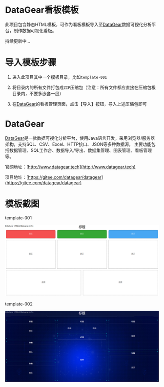 # DataGear看板模板

此项目包含静态HTML模板，可作为看板模板导入至[DataGear](http://www.datagear.tech)数据可视化分析平台，制作数据可视化看板。

持续更新中...

# 导入模板步骤

1. 进入此项目其中一个模板目录，比如`template-001`

2. 将目录内的所有文件打包成`ZIP`压缩包（注意：所有文件都应直接在压缩包根目录内，不要多嵌套一层）

3. 在[DataGear](http://www.datagear.tech)的看板管理页面，点击【导入】按钮，导入上述压缩包即可

# DataGear

[DataGear](http://www.datagear.tech)是一款数据可视化分析平台，使用Java语言开发，采用浏览器/服务器架构，支持SQL、CSV、Excel、HTTP接口、JSON等多种数据源，
主要功能包括数据管理、SQL工作台、数据导入/导出、数据集管理、图表管理、看板管理等。

官网地址：[http://www.datagear.tech](http://www.datagear.tech)

项目地址：[https://gitee.com/datagear/datagear](https://gitee.com/datagear/datagear)

# 模板截图

template-001

![screenshot/template-001.png](screenshot/template-001.png)

template-002

![screenshot/template-002.png](screenshot/template-002.png)
